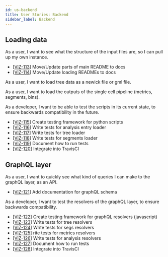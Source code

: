 ```yaml
---
id: us-backend
title: User Stories: Backend
sidebar_label: Backend
---
```


## Loading data

As a user, I want to see what the structure of the input files are, so I can pull up my own instance.

- [[VIZ-113](https://shahcompbio.atlassian.net/browse/VIZ-113)] Move/Update parts of main README to docs
- [[VIZ-114](https://shahcompbio.atlassian.net/browse/VIZ-114)] Move/Update loading READMEs to docs

As a user, I want to load tree data as a newick file or gml file.

As a user, I want to load the outputs of the single cell pipeline (metrics, segments, bins).

As a developer, I want to be able to test the scripts in its current state, to ensure backwards compatibility in the future.

- [[VIZ-115](https://shahcompbio.atlassian.net/browse/VIZ-115)] Create testing framework for python scripts
- [[VIZ-116](https://shahcompbio.atlassian.net/browse/VIZ-116)] Write tests for analysis entry loader
- [[VIZ-117](https://shahcompbio.atlassian.net/browse/VIZ-117)] Write tests for tree loader
- [[VIZ-118](https://shahcompbio.atlassian.net/browse/VIZ-118)] Write tests for segments loader
- [[VIZ-119](https://shahcompbio.atlassian.net/browse/VIZ-119)] Document how to run tests
- [[VIZ-120](https://shahcompbio.atlassian.net/browse/VIZ-120)] Integrate into TravisCI

## GraphQL layer

As a user, I want to quickly see what kind of queries I can make to the graphQL layer, as an API.

- [[VIZ-121](https://shahcompbio.atlassian.net/browse/VIZ-121)] Add documentation for graphQL schema

As a developer, I want to test the resolvers of the graphQL layer, to ensure backwards compatibility.

- [[VIZ-122](https://shahcompbio.atlassian.net/browse/VIZ-122)] Create testing framework for graphQL resolvers (javascript)
- [[VIZ-123](https://shahcompbio.atlassian.net/browse/VIZ-123)] Write tests for tree resolvers
- [[VIZ-124](https://shahcompbio.atlassian.net/browse/VIZ-124)] Write tests for segs resolvers
- [[VIZ-125](https://shahcompbio.atlassian.net/browse/VIZ-125)] rite tests for metrics resolvers
- [[VIZ-126](https://shahcompbio.atlassian.net/browse/VIZ-126)] Write tests for analysis resolvers
- [[VIZ-127](https://shahcompbio.atlassian.net/browse/VIZ-127)] Document how to run tests
- [[VIZ-128](https://shahcompbio.atlassian.net/browse/VIZ-128)] Integrate into TravisCI
